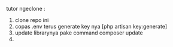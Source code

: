 tutor ngeclone :
1. clone repo ini
2. copas .env terus generate key nya [php artisan key:generate]
3. update librarynya pake command composer update
4. 
